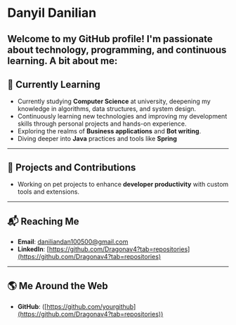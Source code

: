 # Danyil Danilian

Welcome to my GitHub profile! I'm passionate about technology, programming, and continuous learning. A bit about me:
---
## 🌱 **Currently Learning**
- Currently studying **Computer Science** at university, deepening my knowledge in algorithms, data structures, and system design.
- Continuously learning new technologies and improving my development skills through personal projects and hands-on experience.
- Exploring the realms of **Business applications** and **Bot writing**.
- Diving deeper into **Java** practices and tools like **Spring**
---
## 🔧 **Projects and Contributions**
- Working on pet projects to enhance **developer productivity** with custom tools and extensions.
---
## 📬 **Reaching Me**
- **Email**: [daniliandan100500@gmail.com](mailto:daniliandan@105000)
- **LinkedIn**: [https://github.com/Dragonav4?tab=repositories](https://github.com/Dragonav4?tab=repositories)
---
## 🌎 **Me Around the Web**
- **GitHub**: ([https://github.com/yourgithub](https://github.com/Dragonav4?tab=repositories))
